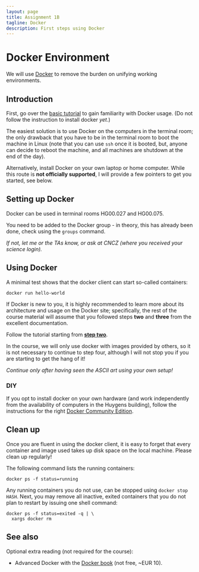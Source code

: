 ```yaml
---
layout: page
title: Assignment 1B
tagline: Docker
description: First steps using Docker
---
```


# Docker Environment

We will use [Docker](https://www.docker.com/what-docker) to remove the burden on unifying working environments.

## Introduction

First, go over the [basic tutorial](https://docs.docker.com/get-started/) to gain familiarity with Docker usage.
(Do not follow the instruction to install docker _yet_.)

The easiest solution is to use Docker on the computers in the terminal room; the only drawback that you
have to be in the terminal room to boot the machine in Linux (note that you can use `ssh` once it is booted, but,
anyone can decide to reboot the machine, and all machines are shutdown at the end of the day).

Alternatively, install Docker on your own laptop or home computer.
While this route is **not officially supported**, I will provide a few pointers to get you started, see below.

## Setting up Docker

Docker can be used in terminal rooms HG00.027 and HG00.075.

You need to be added to the Docker group - in theory, this has already been done, check using the `groups` command.

_If not, let me or the TAs know, or ask at CNCZ (where you received your science login)._

## Using Docker

A minimal test shows that the docker client can start so-called containers:

    docker run hello-world

If Docker is new to you, it is highly recommended to learn more about its architecture and usage on the Docker
site; specifically, the rest of the course material will assume that you followed steps **two** and **three** 
from the excellent documentation.

Follow the tutorial starting from [**step two**](https://docs.docker.com/get-started/part2/).

In the course, we will only use docker with images provided by others, so it is not necessary to continue to 
step four, although I will not stop you if you are starting to get the hang of it!

_Continue only after having seen the ASCII art using your own setup!_

### DIY

If you opt to install docker on your own hardware (and work independently from the availability of
computers in the Huygens building), follow the instructions for the right [Docker Community Edition](https://www.docker.com/community-edition).

<!--

TO BE DONE

## Spark Notebook

In the assignments, we get hands-on experience with [Spark Notebook](http://spark-notebook.io).

### Setup (first time only)

If this is the first time that you will start Spark Notebook, you need to use its image and initialize a container:
follow the instructions given in [Spark Notebook for the big data course](../background/spark-notebook.html).

### Starting the Spark Notebook container

Otherwise, start up a container with `docker run` (only if it is not running of course);
and simply open [localhost:9001](http://localhost:9001/) in your browser.

If you successfully started the Spark Notebook container, then opening [localhost:9001](http://localhost:9001/) will
show you the Spark Notebook UI in the browser. 

_Why don't you try out some of the scala things you worked with in the first week!_

(It is possible to run the docker container remotely, and open the Spark Notebook in a browser on your laptop, provided
that you know how to tunnel ports 4040 and 9001 to the laptop; for example using `ssh -L` or the right tunneling 
settings to `Putty`.)

-->

## Clean up

Once you are fluent in using the docker client, it is easy to forget that every container and image used takes up 
disk space on the local machine. Please clean up regularly!

The following command lists the running containers:

    docker ps -f status=running

Any running containers you do not use, can be stopped using `docker stop HASH`.
Next, you may remove all inactive, exited containers that you do not plan to restart by issuing one shell command:

    docker ps -f status=exited -q | \
      xargs docker rm

## See also

Optional extra reading (not required for the course):

* Advanced Docker with the [Docker book](http://www.dockerbook.com/) (not free, ~EUR 10).
